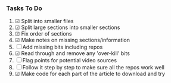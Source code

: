 ### Tasks To Do

1. &#9745; Split into smaller files
2. &#9745; Split large sections into smaller sections
3. &#9745; Fix order of sections
4. &#9745; Make notes on missing sections/information
5. &#9744; Add missing bits including repos
6. &#9745; Read through and remove any 'over-kill' bits
7. &#9744; Flag points for potential video sources
8. &#9744; Follow it step by step to make sure all the repos work well
9. &#9745; Make code for each part of the article to download and try